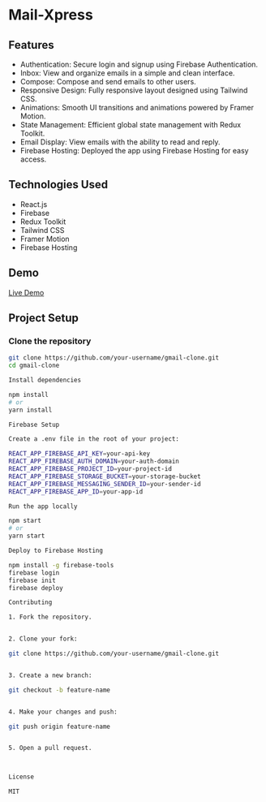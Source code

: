 # Mail-Xpress

## Features
- Authentication: Secure login and signup using Firebase Authentication.
- Inbox: View and organize emails in a simple and clean interface.
- Compose: Compose and send emails to other users.
- Responsive Design: Fully responsive layout designed using Tailwind CSS.
- Animations: Smooth UI transitions and animations powered by Framer Motion.
- State Management: Efficient global state management with Redux Toolkit.
- Email Display: View emails with the ability to read and reply.
- Firebase Hosting: Deployed the app using Firebase Hosting for easy access.

## Technologies Used
- React.js
- Firebase
- Redux Toolkit
- Tailwind CSS
- Framer Motion
- Firebase Hosting

## Demo
[Live Demo](#)

## Project Setup
### Clone the repository
```bash
git clone https://github.com/your-username/gmail-clone.git
cd gmail-clone

Install dependencies

npm install
# or
yarn install

Firebase Setup

Create a .env file in the root of your project:

REACT_APP_FIREBASE_API_KEY=your-api-key
REACT_APP_FIREBASE_AUTH_DOMAIN=your-auth-domain
REACT_APP_FIREBASE_PROJECT_ID=your-project-id
REACT_APP_FIREBASE_STORAGE_BUCKET=your-storage-bucket
REACT_APP_FIREBASE_MESSAGING_SENDER_ID=your-sender-id
REACT_APP_FIREBASE_APP_ID=your-app-id

Run the app locally

npm start
# or
yarn start

Deploy to Firebase Hosting

npm install -g firebase-tools
firebase login
firebase init
firebase deploy

Contributing

1. Fork the repository.


2. Clone your fork:

git clone https://github.com/your-username/gmail-clone.git


3. Create a new branch:

git checkout -b feature-name


4. Make your changes and push:

git push origin feature-name


5. Open a pull request.



License

MIT
